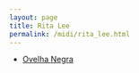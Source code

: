```yaml
---
layout: page
title: Rita Lee
permalink: /midi/rita_lee.html
---
```


* [Ovelha Negra](http://srv.victor3d.com.br/midi/Ovelha_Negra.mid)